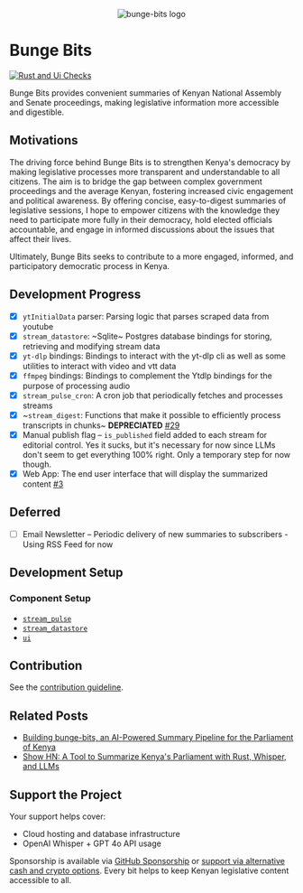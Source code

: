 <p align="center">
  <img src="./logo.png" alt="bunge-bits logo" />
</p>

# Bunge Bits

[![Rust and Ui Checks](https://github.com/c12i/bunge-bits/actions/workflows/rust-and-ui-checks.yml/badge.svg)](https://github.com/c12i/bunge-bits/actions/workflows/rust-and-ui-checks.yml)

Bunge Bits provides convenient summaries of Kenyan National Assembly and Senate proceedings, making legislative information more accessible and digestible.

## Motivations

The driving force behind Bunge Bits is to strengthen Kenya's democracy by making legislative processes more transparent and understandable to all citizens. The aim is to bridge the gap between complex government proceedings and the average Kenyan, fostering increased civic engagement and political awareness. By offering concise, easy-to-digest summaries of legislative sessions, I hope to empower citizens with the knowledge they need to participate more fully in their democracy, hold elected officials accountable, and engage in informed discussions about the issues that affect their lives.

Ultimately, Bunge Bits seeks to contribute to a more engaged, informed, and participatory democratic process in Kenya.

## Development Progress

- [x] `ytInitialData` parser: Parsing logic that parses scraped data from youtube
- [x] `stream_datastore`: ~Sqlite~ Postgres database bindings for storing, retrieving and modifying stream data
- [x] `yt-dlp` bindings: Bindings to interact with the yt-dlp cli as well as some utilities to interact with video and vtt data
- [x] `ffmpeg` bindings: Bindings to complement the Ytdlp bindings for the purpose of processing audio
- [x] `stream_pulse_cron`: A cron job that periodically fetches and processes streams
- [x] ~`stream_digest`: Functions that make it possible to efficiently process transcripts in chunks~ **DEPRECIATED** [#29](https://github.com/c12i/bunge-bits/issues29)
- [x] Manual publish flag – `is_published` field added to each stream for editorial control. Yes it sucks, but it's necessary for now since LLMs don't seem to get everything 100% right. Only a temporary step for now though.
- [x] Web App: The end user interface that will display the summarized content [#3](https://github.com/c12i/bunge-bits/issues/3)

## Deferred

- [ ] Email Newsletter – Periodic delivery of new summaries to subscribers - Using RSS Feed for now

## Development Setup

### Component Setup

- [`stream_pulse`](./crates/stream_pulse/README.md#development-setup)
- [`stream_datastore`](./crates/stream_datastore/README.md)
- [`ui`](./ui/README.md)

## Contribution

See the [contribution guideline](./CONTRIBUTING.md).

## Related Posts

- [Building bunge-bits, an AI-Powered Summary Pipeline for the Parliament of Kenya](https://collinsmuriuki.xyz/building-bunge-bits/)
- [Show HN: A Tool to Summarize Kenya's Parliament with Rust, Whisper, and LLMs](https://news.ycombinator.com/item?id=44348649)

## Support the Project

Your support helps cover:

- Cloud hosting and database infrastructure
- OpenAI Whisper + GPT 4o API usage

Sponsorship is available via [GitHub Sponsorship](https://github.com/sponsors/c12i) or [support via alternative cash and crypto options](https://support-bungebits.c12i.xyz). Every bit helps to keep Kenyan legislative content accessible to all.
